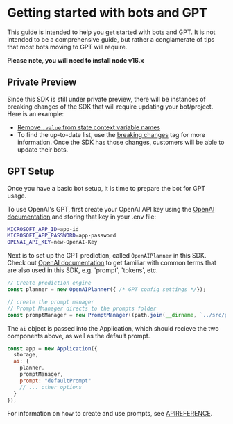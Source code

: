# Getting started with bots and GPT

This guide is intended to help you get started with bots and GPT. It is not intended to be a comprehensive guide, but rather a conglamerate of tips that most bots moving to GPT will require.

**Please note, you will need to install node v16.x**

## Private Preview

Since this SDK is still under private preview, there will be instances of breaking changes of the SDK that will require updating your bot/project. Here is an example:

- [Remove `.value` from state context variable names](https://github.com/microsoft/botbuilder-m365/issues/49)
- To find the up-to-date list, use the [breaking changes](https://github.com/microsoft/botbuilder-m365/issues?q=is%3Aissue+is%3Aopen+label%3Abreaking-change) tag for more information. Once the SDK has those changes, customers will be able to update their bots.

## GPT Setup

Once you have a basic bot setup, it is time to prepare the bot for GPT usage.

To use OpenAI's GPT, first create your OpenAI API key using the [OpenAI documentation](https://platform.openai.com/) and storing that key in your .env file:

```sh
MICROSOFT_APP_ID=app-id
MICROSOFT_APP_PASSWORD=app-password
OPENAI_API_KEY=new-OpenAI-Key
```

Next is to set up the GPT prediction, called `OpenAIPlanner` in this SDK. Check out [OpenAI documentation](https://platform.openai.com/docs/introduction) to get familiar with common terms that are also used in this SDK, e.g. 'prompt', 'tokens', etc.

```js
// Create prediction engine
const planner = new OpenAIPlanner({ /* GPT config settings */});

// create the prompt manager
// Prompt Mnanager directs to the prompts folder
const promptManager = new PromptManager((path.join(__dirname, `../src/prompts`));
```

The `ai` object is passed into the Application, which should recieve the two components above, as well as the default prompt.

```js
const app = new Application({
  storage,
  ai: {
    planner,
    promptManager,
    prompt: "defaultPrompt"
    // ... other options
  }
});
```

For information on how to create and use prompts, see [APIREFERENCE](./02.API-REFERENCE.md).
